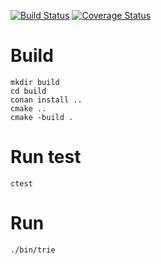 [![Build Status](https://travis-ci.org/bonewell/trie.svg?branch=master)](https://travis-ci.org/bonewell/trie)
[![Coverage Status](https://coveralls.io/repos/github/bonewell/trie/badge.svg?branch=master)](https://coveralls.io/github/bonewell/trie?branch=master)

# Build
```Shell
mkdir build
cd build
conan install ..
cmake ..
cmake -build .
```

# Run test
```Shell
ctest
```

# Run
```Shell
./bin/trie
```
